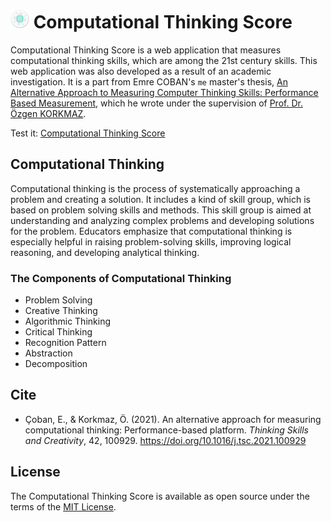 # <img height="30" src="https://raw.githubusercontent.com/emrecoban/ComputationalThinking/main/assets/img/logo.png" /> Computational Thinking Score

Computational Thinking Score is a web application that measures computational thinking skills, which are among the 21st century skills. This web application was also developed as a result of an academic investigation. It is a part from Emre COBAN's `me` master's thesis, [An Alternative Approach to Measuring Computer Thinking Skills: Performance Based Measurement](https://tez.yok.gov.tr/UlusalTezMerkezi/SearchTezWS?key=v7BkNnnepTnbhn8rNR77LXeeyRBIjrZrf1iZYbSbS0YmM8u2ri2fhhqriIe9S0gp "An Alternative Approach to Measuring Computer Thinking Skills: Performance Based Measurement"), which he wrote under the supervision of [Prof. Dr. Özgen KORKMAZ](https://scholar.google.com/citations?user=aNy_rIMAAAAJ&hl=en&oi=ao "Prof. Dr. Özgen KORKMAZ").

Test it: [Computational Thinking Score](https://emrecoban.com.tr/bd/ "Computational Thinking Score")

## Computational Thinking

Computational thinking is the process of systematically approaching a problem and creating a solution. It includes a kind of skill group, which is based on problem solving skills and methods. This skill group is aimed at understanding and analyzing complex problems and developing solutions for the problem. Educators emphasize that computational thinking is especially helpful in raising problem-solving skills, improving logical reasoning, and developing analytical thinking.

### The Components of Computational Thinking

- Problem Solving
- Creative Thinking
- Algorithmic Thinking
- Critical Thinking
- Recognition Pattern
- Abstraction
- Decomposition

## Cite

- Çoban, E., & Korkmaz, Ö. (2021). An alternative approach for measuring computational thinking: Performance-based platform. _Thinking Skills and Creativity_, 42, 100929. https://doi.org/10.1016/j.tsc.2021.100929

## License

The Computational Thinking Score is available as open source under the terms of the [MIT License](https://github.com/emrecoban/ComputationalThinking/blob/main/LICENSE "MIT License").
